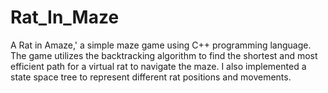# Rat_In_Maze

A Rat in Amaze,' a simple maze game using C++ programming language. The game utilizes the backtracking algorithm to find the shortest and most efficient path for a virtual rat to navigate the maze. I also implemented a state space tree to represent different rat positions and movements. 
